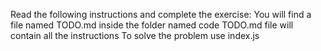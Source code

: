 Read the following instructions and complete the exercise:
You will find a file named TODO.md inside the folder named code
TODO.md file will contain all the instructions
To solve the problem use index.js
